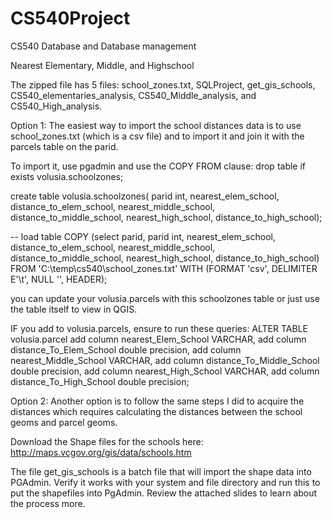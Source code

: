 # CS540Project
CS540 Database and Database management

Nearest Elementary, Middle, and Highschool 

The zipped file has 5 files: school_zones.txt, SQLProject, get_gis_schools, CS540_elementaries_analysis, CS540_Middle_analysis, and CS540_High_analysis.

Option 1:
The easiest way to import the school distances data is to use school_zones.txt (which is a csv file) and to import it and join it with the parcels table on the parid.

To import it, use pgadmin and use the COPY FROM clause:
drop table if exists volusia.schoolzones;

create table volusia.schoolzones( parid int, nearest_elem_school, distance_to_elem_school,  nearest_middle_school, distance_to_middle_school, nearest_high_school, distance_to_high_school);

-- load table COPY (select parid, parid int, nearest_elem_school, distance_to_elem_school,  nearest_middle_school, distance_to_middle_school, nearest_high_school, distance_to_high_school) FROM 'C:\temp\cs540\school_zones.txt' WITH (FORMAT 'csv', DELIMITER E'\t', NULL '', HEADER);

you can update your volusia.parcels with this schoolzones table or just use the table itself to view in QGIS.

IF you add to volusia.parcels, ensure to run these queries:
ALTER TABLE volusia.parcel
add column nearest_Elem_School VARCHAR,
add column distance_To_Elem_School double precision,
add column nearest_Middle_School VARCHAR,
add column distance_To_Middle_School double precision,
add column nearest_High_School VARCHAR,
add column distance_To_High_School double precision;


Option 2:
Another option is to follow the same steps I did to acquire the distances which requires calculating the distances between the school geoms and parcel geoms.

Download the Shape files for the schools here:
http://maps.vcgov.org/gis/data/schools.htm

The file get_gis_schools is a batch file that will import the shape data into PGAdmin. Verify it works with your system and file directory and run this to put the shapefiles into PgAdmin. Review the attached slides to learn about the process more.
